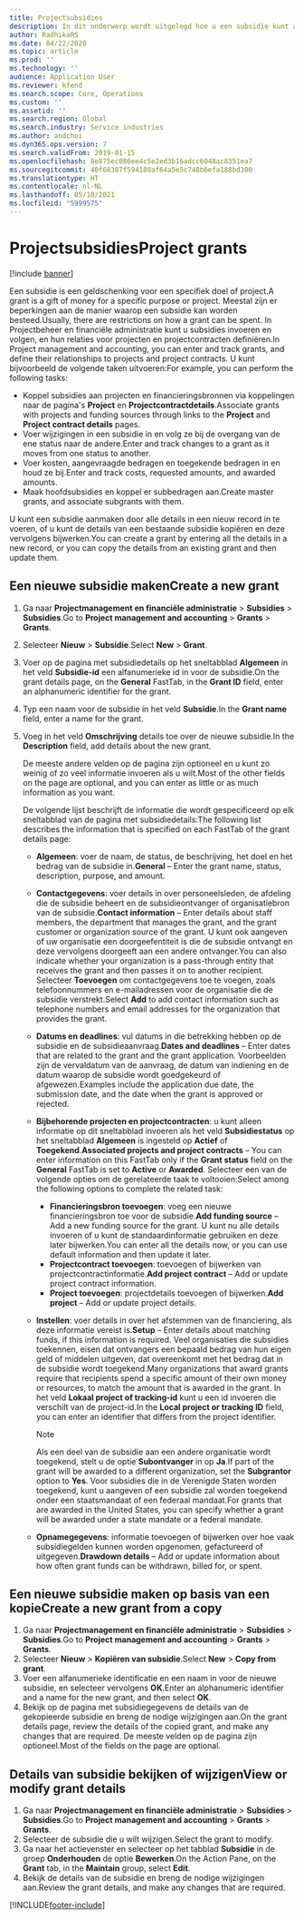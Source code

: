 ```yaml
---
title: Projectsubsidies
description: In dit onderwerp wordt uitgelegd hoe u een subsidie kunt aanmaken of wijzigen.
author: RadhikaRS
ms.date: 04/22/2020
ms.topic: article
ms.prod: ''
ms.technology: ''
audience: Application User
ms.reviewer: kfend
ms.search.scope: Core, Operations
ms.custom: ''
ms.assetid: ''
ms.search.region: Global
ms.search.industry: Service industries
ms.author: andchoi
ms.dyn365.ops.version: 7
ms.search.validFrom: 2019-01-15
ms.openlocfilehash: 8e875ec086ee4c5e2ed3b16adcc6048ac8351ea7
ms.sourcegitcommit: 40f68387f594180af64a5e5c748b6efa188bd300
ms.translationtype: HT
ms.contentlocale: nl-NL
ms.lasthandoff: 05/10/2021
ms.locfileid: "5999575"
---
```

# <a name="project-grants"></a><span data-ttu-id="68d78-103">Projectsubsidies</span><span class="sxs-lookup"><span data-stu-id="68d78-103">Project grants</span></span>

[!include [banner](../includes/banner.md)]

<span data-ttu-id="68d78-104">Een subsidie is een geldschenking voor een specifiek doel of project.</span><span class="sxs-lookup"><span data-stu-id="68d78-104">A grant is a gift of money for a specific purpose or project.</span></span> <span data-ttu-id="68d78-105">Meestal zijn er beperkingen aan de manier waarop een subsidie kan worden besteed.</span><span class="sxs-lookup"><span data-stu-id="68d78-105">Usually, there are restrictions on how a grant can be spent.</span></span> <span data-ttu-id="68d78-106">In Projectbeheer en financiële administratie kunt u subsidies invoeren en volgen, en hun relaties voor projecten en projectcontracten definiëren.</span><span class="sxs-lookup"><span data-stu-id="68d78-106">In Project management and accounting, you can enter and track grants, and define their relationships to projects and project contracts.</span></span> <span data-ttu-id="68d78-107">U kunt bijvoorbeeld de volgende taken uitvoeren:</span><span class="sxs-lookup"><span data-stu-id="68d78-107">For example, you can perform the following tasks:</span></span>

- <span data-ttu-id="68d78-108">Koppel subsidies aan projecten en financieringsbronnen via koppelingen naar de pagina's **Project** en **Projectcontractdetails**.</span><span class="sxs-lookup"><span data-stu-id="68d78-108">Associate grants with projects and funding sources through links to the **Project** and **Project contract details** pages.</span></span>
- <span data-ttu-id="68d78-109">Voer wijzigingen in een subsidie in en volg ze bij de overgang van de ene status naar de andere.</span><span class="sxs-lookup"><span data-stu-id="68d78-109">Enter and track changes to a grant as it moves from one status to another.</span></span>
- <span data-ttu-id="68d78-110">Voer kosten, aangevraagde bedragen en toegekende bedragen in en houd ze bij.</span><span class="sxs-lookup"><span data-stu-id="68d78-110">Enter and track costs, requested amounts, and awarded amounts.</span></span>
- <span data-ttu-id="68d78-111">Maak hoofdsubsidies en koppel er subbedragen aan.</span><span class="sxs-lookup"><span data-stu-id="68d78-111">Create master grants, and associate subgrants with them.</span></span>

<span data-ttu-id="68d78-112">U kunt een subsidie aanmaken door alle details in een nieuw record in te voeren, of u kunt de details van een bestaande subsidie kopiëren en deze vervolgens bijwerken.</span><span class="sxs-lookup"><span data-stu-id="68d78-112">You can create a grant by entering all the details in a new record, or you can copy the details from an existing grant and then update them.</span></span>

## <a name="create-a-new-grant"></a><span data-ttu-id="68d78-113">Een nieuwe subsidie maken</span><span class="sxs-lookup"><span data-stu-id="68d78-113">Create a new grant</span></span>

1. <span data-ttu-id="68d78-114">Ga naar **Projectmanagement en financiële administratie** \> **Subsidies** \> **Subsidies**.</span><span class="sxs-lookup"><span data-stu-id="68d78-114">Go to **Project management and accounting** \> **Grants** \> **Grants**.</span></span>
2. <span data-ttu-id="68d78-115">Selecteer **Nieuw** \> **Subsidie**.</span><span class="sxs-lookup"><span data-stu-id="68d78-115">Select **New** \> **Grant**.</span></span>
3. <span data-ttu-id="68d78-116">Voer op de pagina met subsidiedetails op het sneltabblad **Algemeen** in het veld **Subsidie-id** een alfanumerieke id in voor de subsidie.</span><span class="sxs-lookup"><span data-stu-id="68d78-116">On the grant details page, on the **General** FastTab, in the **Grant ID** field, enter an alphanumeric identifier for the grant.</span></span>
4. <span data-ttu-id="68d78-117">Typ een naam voor de subsidie in het veld **Subsidie**.</span><span class="sxs-lookup"><span data-stu-id="68d78-117">In the **Grant name** field, enter a name for the grant.</span></span>
5. <span data-ttu-id="68d78-118">Voeg in het veld **Omschrijving** details toe over de nieuwe subsidie.</span><span class="sxs-lookup"><span data-stu-id="68d78-118">In the **Description** field, add details about the new grant.</span></span>

    <span data-ttu-id="68d78-119">De meeste andere velden op de pagina zijn optioneel en u kunt zo weinig of zo veel informatie invoeren als u wilt.</span><span class="sxs-lookup"><span data-stu-id="68d78-119">Most of the other fields on the page are optional, and you can enter as little or as much information as you want.</span></span>

    <span data-ttu-id="68d78-120">De volgende lijst beschrijft de informatie die wordt gespecificeerd op elk sneltabblad van de pagina met subsidiedetails:</span><span class="sxs-lookup"><span data-stu-id="68d78-120">The following list describes the information that is specified on each FastTab of the grant details page:</span></span>

    - <span data-ttu-id="68d78-121">**Algemeen**: voer de naam, de status, de beschrijving, het doel en het bedrag van de subsidie in.</span><span class="sxs-lookup"><span data-stu-id="68d78-121">**General** – Enter the grant name, status, description, purpose, and amount.</span></span>
    - <span data-ttu-id="68d78-122">**Contactgegevens**: voer details in over personeelsleden, de afdeling die de subsidie beheert en de subsidieontvanger of organisatiebron van de subsidie.</span><span class="sxs-lookup"><span data-stu-id="68d78-122">**Contact information** – Enter details about staff members, the department that manages the grant, and the grant customer or organization source of the grant.</span></span> <span data-ttu-id="68d78-123">U kunt ook aangeven of uw organisatie een doorgeefentiteit is die de subsidie ontvangt en deze vervolgens doorgeeft aan een andere ontvanger.</span><span class="sxs-lookup"><span data-stu-id="68d78-123">You can also indicate whether your organization is a pass-through entity that receives the grant and then passes it on to another recipient.</span></span> <span data-ttu-id="68d78-124">Selecteer **Toevoegen** om contactgegevens toe te voegen, zoals telefoonnummers en e-mailadressen voor de organisatie die de subsidie verstrekt.</span><span class="sxs-lookup"><span data-stu-id="68d78-124">Select **Add** to add contact information such as telephone numbers and email addresses for the organization that provides the grant.</span></span>
    - <span data-ttu-id="68d78-125">**Datums en deadlines**: vul datums in die betrekking hebben op de subsidie en de subsidieaanvraag.</span><span class="sxs-lookup"><span data-stu-id="68d78-125">**Dates and deadlines** – Enter dates that are related to the grant and the grant application.</span></span> <span data-ttu-id="68d78-126">Voorbeelden zijn de vervaldatum van de aanvraag, de datum van indiening en de datum waarop de subsidie wordt goedgekeurd of afgewezen.</span><span class="sxs-lookup"><span data-stu-id="68d78-126">Examples include the application due date, the submission date, and the date when the grant is approved or rejected.</span></span>
    - <span data-ttu-id="68d78-127">**Bijbehorende projecten en projectcontracten**: u kunt alleen informatie op dit sneltabblad invoeren als het veld **Subsidiestatus** op het sneltabblad **Algemeen** is ingesteld op **Actief** of **Toegekend**.</span><span class="sxs-lookup"><span data-stu-id="68d78-127">**Associated projects and project contracts** – You can enter information on this FastTab only if the **Grant status** field on the **General** FastTab is set to **Active** or **Awarded**.</span></span> <span data-ttu-id="68d78-128">Selecteer een van de volgende opties om de gerelateerde taak te voltooien:</span><span class="sxs-lookup"><span data-stu-id="68d78-128">Select among the following options to complete the related task:</span></span>

        - <span data-ttu-id="68d78-129">**Financieringsbron toevoegen**: voeg een nieuwe financieringsbron toe voor de subsidie.</span><span class="sxs-lookup"><span data-stu-id="68d78-129">**Add funding source** – Add a new funding source for the grant.</span></span> <span data-ttu-id="68d78-130">U kunt nu alle details invoeren of u kunt de standaardinformatie gebruiken en deze later bijwerken.</span><span class="sxs-lookup"><span data-stu-id="68d78-130">You can enter all the details now, or you can use default information and then update it later.</span></span>
        - <span data-ttu-id="68d78-131">**Projectcontract toevoegen**: toevoegen of bijwerken van projectcontractinformatie.</span><span class="sxs-lookup"><span data-stu-id="68d78-131">**Add project contract** – Add or update project contract information.</span></span>
        - <span data-ttu-id="68d78-132">**Project toevoegen**: projectdetails toevoegen of bijwerken.</span><span class="sxs-lookup"><span data-stu-id="68d78-132">**Add project** – Add or update project details.</span></span>

    - <span data-ttu-id="68d78-133">**Instellen**: voer details in over het afstemmen van de financiering, als deze informatie vereist is.</span><span class="sxs-lookup"><span data-stu-id="68d78-133">**Setup** – Enter details about matching funds, if this information is required.</span></span> <span data-ttu-id="68d78-134">Veel organisaties die subsidies toekennen, eisen dat ontvangers een bepaald bedrag van hun eigen geld of middelen uitgeven, dat overeenkomt met het bedrag dat in de subsidie wordt toegekend.</span><span class="sxs-lookup"><span data-stu-id="68d78-134">Many organizations that award grants require that recipients spend a specific amount of their own money or resources, to match the amount that is awarded in the grant.</span></span> <span data-ttu-id="68d78-135">In het veld **Lokaal project of tracking-id** kunt u een id invoeren die verschilt van de project-id.</span><span class="sxs-lookup"><span data-stu-id="68d78-135">In the **Local project or tracking ID** field, you can enter an identifier that differs from the project identifier.</span></span>

        > [!NOTE]
        > <span data-ttu-id="68d78-136">Als een deel van de subsidie aan een andere organisatie wordt toegekend, stelt u de optie **Subontvanger** in op **Ja**.</span><span class="sxs-lookup"><span data-stu-id="68d78-136">If part of the grant will be awarded to a different organization, set the **Subgrantor** option to **Yes**.</span></span> <span data-ttu-id="68d78-137">Voor subsidies die in de Verenigde Staten worden toegekend, kunt u aangeven of een subsidie zal worden toegekend onder een staatsmandaat of een federaal mandaat.</span><span class="sxs-lookup"><span data-stu-id="68d78-137">For grants that are awarded in the United States, you can specify whether a grant will be awarded under a state mandate or a federal mandate.</span></span>

    - <span data-ttu-id="68d78-138">**Opnamegegevens**: informatie toevoegen of bijwerken over hoe vaak subsidiegelden kunnen worden opgenomen, gefactureerd of uitgegeven.</span><span class="sxs-lookup"><span data-stu-id="68d78-138">**Drawdown details** – Add or update information about how often grant funds can be withdrawn, billed for, or spent.</span></span>

## <a name="create-a-new-grant-from-a-copy"></a><span data-ttu-id="68d78-139">Een nieuwe subsidie maken op basis van een kopie</span><span class="sxs-lookup"><span data-stu-id="68d78-139">Create a new grant from a copy</span></span>

1. <span data-ttu-id="68d78-140">Ga naar **Projectmanagement en financiële administratie** \> **Subsidies** \> **Subsidies**.</span><span class="sxs-lookup"><span data-stu-id="68d78-140">Go to **Project management and accounting** \> **Grants** \> **Grants**.</span></span>
2. <span data-ttu-id="68d78-141">Selecteer **Nieuw** \> **Kopiëren van subsidie**.</span><span class="sxs-lookup"><span data-stu-id="68d78-141">Select **New** \> **Copy from grant**.</span></span>
3. <span data-ttu-id="68d78-142">Voer een alfanumerieke identificatie en een naam in voor de nieuwe subsidie, en selecteer vervolgens **OK**.</span><span class="sxs-lookup"><span data-stu-id="68d78-142">Enter an alphanumeric identifier and a name for the new grant, and then select **OK**.</span></span>
4. <span data-ttu-id="68d78-143">Bekijk op de pagina met subsidiegegevens de details van de gekopieerde subsidie en breng de nodige wijzigingen aan.</span><span class="sxs-lookup"><span data-stu-id="68d78-143">On the grant details page, review the details of the copied grant, and make any changes that are required.</span></span> <span data-ttu-id="68d78-144">De meeste velden op de pagina zijn optioneel.</span><span class="sxs-lookup"><span data-stu-id="68d78-144">Most of the fields on the page are optional.</span></span>

## <a name="view-or-modify-grant-details"></a><span data-ttu-id="68d78-145">Details van subsidie bekijken of wijzigen</span><span class="sxs-lookup"><span data-stu-id="68d78-145">View or modify grant details</span></span>

1. <span data-ttu-id="68d78-146">Ga naar **Projectmanagement en financiële administratie** \> **Subsidies** \> **Subsidies**.</span><span class="sxs-lookup"><span data-stu-id="68d78-146">Go to **Project management and accounting** \> **Grants** \> **Grants**.</span></span>
2. <span data-ttu-id="68d78-147">Selecteer de subsidie die u wilt wijzigen.</span><span class="sxs-lookup"><span data-stu-id="68d78-147">Select the grant to modify.</span></span>
3. <span data-ttu-id="68d78-148">Ga naar het actievenster en selecteer op het tabblad **Subsidie** in de groep **Onderhouden** de optie **Bewerken**.</span><span class="sxs-lookup"><span data-stu-id="68d78-148">On the Action Pane, on the **Grant** tab, in the **Maintain** group, select **Edit**.</span></span>
4. <span data-ttu-id="68d78-149">Bekijk de details van de subsidie en breng de nodige wijzigingen aan.</span><span class="sxs-lookup"><span data-stu-id="68d78-149">Review the grant details, and make any changes that are required.</span></span>


[!INCLUDE[footer-include](../includes/footer-banner.md)]